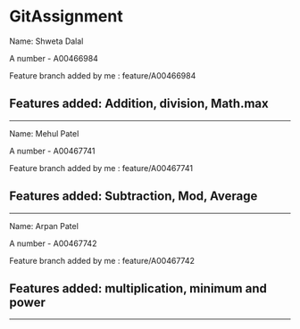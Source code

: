 # GitAssignment

Name: Shweta Dalal

A number - A00466984

Feature branch added by me : feature/A00466984

Features added: Addition, division, Math.max
---------------------------------------------------------------------------------
---------------------------------------------------------------------------------
Name: Mehul Patel

A number - A00467741

Feature branch added by me : feature/A00467741

Features added: Subtraction, Mod, Average
---------------------------------------------------------------------------------
---------------------------------------------------------------------------------
Name: Arpan Patel

A number - A00467742

Feature branch added by me : feature/A00467742

Features added: multiplication, minimum and power
---------------------------------------------------------------------------------
---------------------------------------------------------------------------------
